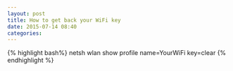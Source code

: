 ```yaml
---
layout: post
title: How to get back your WiFi key
date: 2015-07-14 08:40 
categories: 
---
```

{% highlight bash%}
netsh wlan show profile name=YourWiFi key=clear
{% endhighlight %}